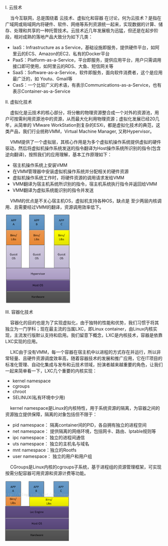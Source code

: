 
I. 云技术

&nbsp;&nbsp;&nbsp;&nbsp;当今互联网，总是围绕着 云技术、虚拟化和容器 在讨论，何为云技术？是指在广域网或局域网内将硬件、软件、网络等系列资源统一起来，实现数据的计算、储存、处理和共享的一种托管技术。云技术近几年发展极为迅猛，但还是在起步阶段，相对成熟的落地产品大致分为如下几类：

  - IaaS：Infrastructure as a Service，基础设施即服务，提供硬件平台，如阿里云的ECS、Amazon的EC2、私有的Docker平台
  - PaaS：Platform-as-a-Service，平台即服务，提供应用平台，用户只需调用接口即可使用，如阿里云的RDS、大鱼、短信网关等
  - SaaS：Software-as-a-Service，软件即服务，面向软件消费者，这个是应用最广泛的，如 Youtu、Gmail等
  - CasS：一个比较广义的术语，有表示Communications-as-a-Service，也有表示Container-as-a-Service

II. 虚拟化技术

&nbsp;&nbsp;&nbsp;&nbsp;虚拟化是云技术的核心部分，将分散的物理资源整合成一个对外的资源池，用户可按需利用资源池中的资源，从而最大化利用物理资源；虚拟化发展已经20几年，从简单的 VMware WorkStation到复杂的ESXi，都是虚拟化技术的典范，这类产品，我们行业统称VMM，Virtual Machine Manager, 又称Hypervisor。

&nbsp;&nbsp;&nbsp;&nbsp;VMM提供了一个虚拟层，其核心作用是为多个虚拟机操作系统提供虚拟的硬件驱动，然后将虚拟机操作系统发送的指令翻译为Host操作系统所识别的指令(包含逆向翻译)，按照我们的应用理解，基本工作原理如下：

  - 宿主机操作系统上安装VMM
  - 在VMM管理器中安装虚拟机操作系统并分配相关的硬件资源
  - 虚拟机操作系统工作时，将硬件资源的调用请求发给VMM
  - VMM翻译为宿主机系统所识别的指令，宿主机系统执行指令并返回给VMM
  - VMM翻译为虚拟系统能识别的指令并发送
  
&nbsp;&nbsp;&nbsp;&nbsp;VMM的优点是不关心宿主机OS，虚拟机支持各种OS，缺点是 至少两层内核调用、且需要经过VMM的翻译，资源调用效率低下。


![03.png](../img/03.png)


III. 容器化技术

&nbsp;&nbsp;&nbsp;&nbsp;容器化的目的也是为了实现虚拟化，由于独特的性能和优势，我们习惯于将其独立为一门学科；现在最主流的当属LXC，即Linux container，由Linux内核实现，主流发行版默认支持和启用。我们留意下概念，LXC是内核技术，容器是依靠LXC实现的应用。

&nbsp;&nbsp;&nbsp;&nbsp;LXC由于没有VMM，每一个容器在宿主机中以进程的方式存在并运行，所以非常轻量、且硬件资源调度效率高，随着容器技术的发展和推广应用，它在IT项目的标准化管理、自动化集成与发布和云技术领域，扮演者越来越重要的角色，让我们一起来简单看一下，LXC几个重要的内核实现：
  - kernel namespace
  - cgroups
  - chroot
  - SELINUX(私有环境中少用)

&nbsp;&nbsp;&nbsp;&nbsp;kernel namespace是Linux的内核特性，用于系统资源的隔离，为容器之间的资源独立提供保障，隔离的对象包括但不限于：
  - pid namespace：  隔离container间的PID，各自拥有独立的进程空间
  - net namespace： 提供隔离的网络环境，包括网卡、路由、Iptable规则等
  - ipc namespace：  独立的进程间通信
  - uts namespace：  独立的主机名与域名
  - mnt namespace：独立的Rootfs
  - user namespace： 独立的用户和用户组

&nbsp;&nbsp;&nbsp;&nbsp;CGroups是Linux内核的cgroups子系统，基于进程组的资源管理框架，可实现按需分配容器可用资源和资源计费等功能。
  
![04.png](../img/04.png)
